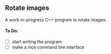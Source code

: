 ## Rotate images

A work-in-progress C++ program to rotate images.

#### To Do:
 - [ ] start writing the program
 - [ ] make a nice command line interface
